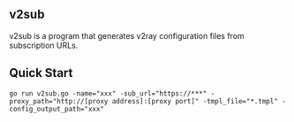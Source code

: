 ## v2sub

v2sub is a program that generates v2ray configuration files from subscription URLs.

## Quick Start
```
go run v2sub.go -name="xxx" -sub_url="https://***" -proxy_path="http://[proxy address]:[proxy port]" -tmpl_file="*.tmpl" -config_output_path="xxx"
```
